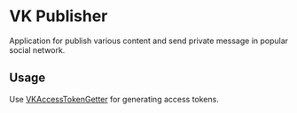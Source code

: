 # VK Publisher
Application for publish various content and send private message in popular social network.

Usage
--------------

Use [VKAccessTokenGetter](https://github.com/viktor-235/VKAccessTokenGetter) for generating access tokens.
